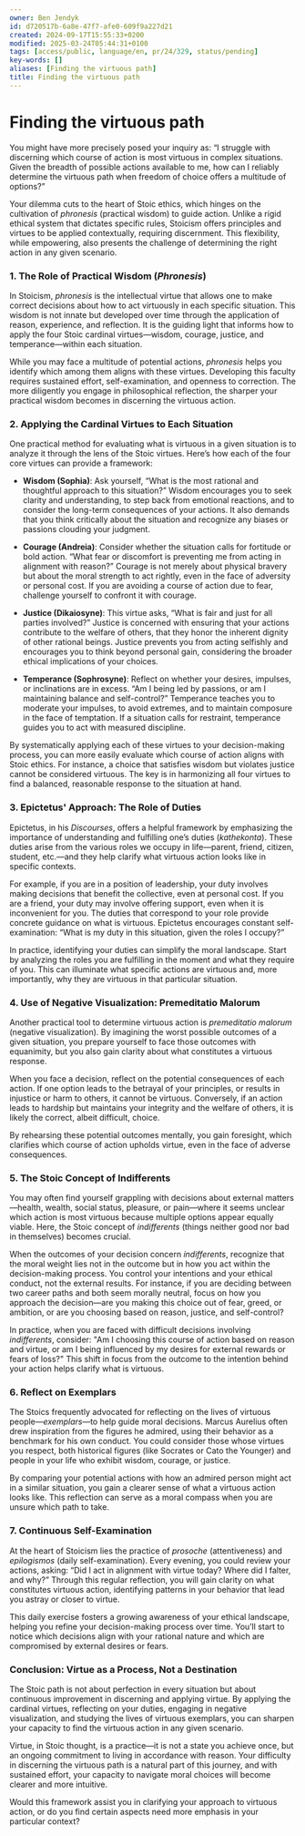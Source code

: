 ```yaml
---
owner: Ben Jendyk
id: d720517b-6a8e-47f7-afe0-609f9a227d21
created: 2024-09-17T15:55:33+0200
modified: 2025-03-24T05:44:31+0100
tags: [access/public, language/en, pr/24/329, status/pending]
key-words: []
aliases: [Finding the virtuous path]
title: Finding the virtuous path
---
```


# Finding the virtuous path

You might have more precisely posed your inquiry as: “I struggle with discerning which course of action is most virtuous in complex situations. Given the breadth of possible actions available to me, how can I reliably determine the virtuous path when freedom of choice offers a multitude of options?”

Your dilemma cuts to the heart of Stoic ethics, which hinges on the cultivation of *phronesis* (practical wisdom) to guide action. Unlike a rigid ethical system that dictates specific rules, Stoicism offers principles and virtues to be applied contextually, requiring discernment. This flexibility, while empowering, also presents the challenge of determining the right action in any given scenario.

### 1. **The Role of Practical Wisdom (*Phronesis*)**

In Stoicism, *phronesis* is the intellectual virtue that allows one to make correct decisions about how to act virtuously in each specific situation. This wisdom is not innate but developed over time through the application of reason, experience, and reflection. It is the guiding light that informs how to apply the four Stoic cardinal virtues—wisdom, courage, justice, and temperance—within each situation. 

While you may face a multitude of potential actions, *phronesis* helps you identify which among them aligns with these virtues. Developing this faculty requires sustained effort, self-examination, and openness to correction. The more diligently you engage in philosophical reflection, the sharper your practical wisdom becomes in discerning the virtuous action.

### 2. **Applying the Cardinal Virtues to Each Situation**

One practical method for evaluating what is virtuous in a given situation is to analyze it through the lens of the Stoic virtues. Here’s how each of the four core virtues can provide a framework:

- **Wisdom (Sophia)**: Ask yourself, “What is the most rational and thoughtful approach to this situation?” Wisdom encourages you to seek clarity and understanding, to step back from emotional reactions, and to consider the long-term consequences of your actions. It also demands that you think critically about the situation and recognize any biases or passions clouding your judgment.

- **Courage (Andreia)**: Consider whether the situation calls for fortitude or bold action. “What fear or discomfort is preventing me from acting in alignment with reason?” Courage is not merely about physical bravery but about the moral strength to act rightly, even in the face of adversity or personal cost. If you are avoiding a course of action due to fear, challenge yourself to confront it with courage.

- **Justice (Dikaiosyne)**: This virtue asks, “What is fair and just for all parties involved?” Justice is concerned with ensuring that your actions contribute to the welfare of others, that they honor the inherent dignity of other rational beings. Justice prevents you from acting selfishly and encourages you to think beyond personal gain, considering the broader ethical implications of your choices.

- **Temperance (Sophrosyne)**: Reflect on whether your desires, impulses, or inclinations are in excess. “Am I being led by passions, or am I maintaining balance and self-control?” Temperance teaches you to moderate your impulses, to avoid extremes, and to maintain composure in the face of temptation. If a situation calls for restraint, temperance guides you to act with measured discipline.

By systematically applying each of these virtues to your decision-making process, you can more easily evaluate which course of action aligns with Stoic ethics. For instance, a choice that satisfies wisdom but violates justice cannot be considered virtuous. The key is in harmonizing all four virtues to find a balanced, reasonable response to the situation at hand.

### 3. **Epictetus' Approach: The Role of Duties**

Epictetus, in his *Discourses*, offers a helpful framework by emphasizing the importance of understanding and fulfilling one’s duties (*kathekonta*). These duties arise from the various roles we occupy in life—parent, friend, citizen, student, etc.—and they help clarify what virtuous action looks like in specific contexts.

For example, if you are in a position of leadership, your duty involves making decisions that benefit the collective, even at personal cost. If you are a friend, your duty may involve offering support, even when it is inconvenient for you. The duties that correspond to your role provide concrete guidance on what is virtuous. Epictetus encourages constant self-examination: “What is my duty in this situation, given the roles I occupy?”

In practice, identifying your duties can simplify the moral landscape. Start by analyzing the roles you are fulfilling in the moment and what they require of you. This can illuminate what specific actions are virtuous and, more importantly, why they are virtuous in that particular situation.

### 4. **Use of Negative Visualization: Premeditatio Malorum**

Another practical tool to determine virtuous action is *premeditatio malorum* (negative visualization). By imagining the worst possible outcomes of a given situation, you prepare yourself to face those outcomes with equanimity, but you also gain clarity about what constitutes a virtuous response.

When you face a decision, reflect on the potential consequences of each action. If one option leads to the betrayal of your principles, or results in injustice or harm to others, it cannot be virtuous. Conversely, if an action leads to hardship but maintains your integrity and the welfare of others, it is likely the correct, albeit difficult, choice.

By rehearsing these potential outcomes mentally, you gain foresight, which clarifies which course of action upholds virtue, even in the face of adverse consequences.

### 5. **The Stoic Concept of Indifferents**

You may often find yourself grappling with decisions about external matters—health, wealth, social status, pleasure, or pain—where it seems unclear which action is most virtuous because multiple options appear equally viable. Here, the Stoic concept of *indifferents* (things neither good nor bad in themselves) becomes crucial.

When the outcomes of your decision concern *indifferents*, recognize that the moral weight lies not in the outcome but in how you act within the decision-making process. You control your intentions and your ethical conduct, not the external results. For instance, if you are deciding between two career paths and both seem morally neutral, focus on how you approach the decision—are you making this choice out of fear, greed, or ambition, or are you choosing based on reason, justice, and self-control?

In practice, when you are faced with difficult decisions involving *indifferents*, consider: "Am I choosing this course of action based on reason and virtue, or am I being influenced by my desires for external rewards or fears of loss?" This shift in focus from the outcome to the intention behind your action helps clarify what is virtuous.

### 6. **Reflect on Exemplars**

The Stoics frequently advocated for reflecting on the lives of virtuous people—*exemplars*—to help guide moral decisions. Marcus Aurelius often drew inspiration from the figures he admired, using their behavior as a benchmark for his own conduct. You could consider those whose virtues you respect, both historical figures (like Socrates or Cato the Younger) and people in your life who exhibit wisdom, courage, or justice.

By comparing your potential actions with how an admired person might act in a similar situation, you gain a clearer sense of what a virtuous action looks like. This reflection can serve as a moral compass when you are unsure which path to take.

### 7. **Continuous Self-Examination**

At the heart of Stoicism lies the practice of *prosoche* (attentiveness) and *epilogismos* (daily self-examination). Every evening, you could review your actions, asking: “Did I act in alignment with virtue today? Where did I falter, and why?” Through this regular reflection, you will gain clarity on what constitutes virtuous action, identifying patterns in your behavior that lead you astray or closer to virtue.

This daily exercise fosters a growing awareness of your ethical landscape, helping you refine your decision-making process over time. You’ll start to notice which decisions align with your rational nature and which are compromised by external desires or fears.

### Conclusion: Virtue as a Process, Not a Destination

The Stoic path is not about perfection in every situation but about continuous improvement in discerning and applying virtue. By applying the cardinal virtues, reflecting on your duties, engaging in negative visualization, and studying the lives of virtuous exemplars, you can sharpen your capacity to find the virtuous action in any given scenario.

Virtue, in Stoic thought, is a practice—it is not a state you achieve once, but an ongoing commitment to living in accordance with reason. Your difficulty in discerning the virtuous path is a natural part of this journey, and with sustained effort, your capacity to navigate moral choices will become clearer and more intuitive.

Would this framework assist you in clarifying your approach to virtuous action, or do you find certain aspects need more emphasis in your particular context?